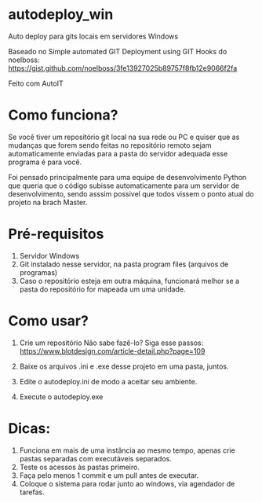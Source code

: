 # autodeploy_win
Auto deploy para gits locais em servidores Windows

Baseado no Simple automated GIT Deployment using GIT Hooks do noelboss:
https://gist.github.com/noelboss/3fe13927025b89757f8fb12e9066f2fa

Feito com AutoIT

# Como funciona?
Se você tiver um repositório git local na sua rede ou PC e quiser que as mudanças que forem sendo feitas no repositório remoto sejam automaticamente enviadas para a pasta do servidor adequada esse programa é para você.

Foi pensado principalmente para uma equipe de desenvolvimento Python que queria que o código subisse automaticamente para um servidor de desenvolvimento, sendo asssim possivel que todos vissem o ponto atual do projeto na brach Master.

# Pré-requisitos
1. Servidor Windows
2. Git instalado nesse servidor, na pasta program files (arquivos de programas)
3. Caso o repositório esteja em outra máquina, funcionará melhor se a pasta do repositório for mapeada um uma unidade.

# Como usar?

1. Crie um repositório
Não sabe fazê-lo? Siga esse passos:
https://www.blotdesign.com/article-detail.php?page=109

2. Baixe os arquivos .ini e .exe desse projeto em uma pasta, juntos.
3. Edite o autodeploy.ini de modo a aceitar seu ambiente.
4. Execute o autodeploy.exe

# Dicas:
1. Funciona em mais de uma instância ao mesmo tempo, apenas crie pastas separadas com executáveis separados.
2. Teste os acessos às pastas primeiro.
3. Faça pelo menos 1 commit e um pull antes de executar.
4. Coloque o sistema para rodar junto ao windows, via agendador de tarefas.
